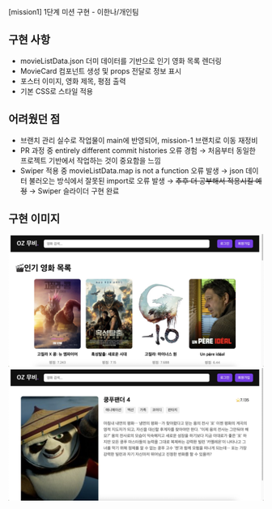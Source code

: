 [mission1] 1단계 미션 구현 - 이한나/개인팀

## 구현 사항

- movieListData.json 더미 데이터를 기반으로 인기 영화 목록 렌더링
- MovieCard 컴포넌트 생성 및 props 전달로 정보 표시
- 포스터 이미지, 영화 제목, 평점 출력
- 기본 CSS로 스타일 적용

## 어려웠던 점

- 브랜치 관리 실수로 작업물이 main에 반영되어, mission-1 브랜치로 이동 재정비
- PR 과정 중 entirely different commit histories 오류 경험
  → 처음부터 동일한 프로젝트 기반에서 작업하는 것이 중요함을 느낌
- Swiper 적용 중 movieListData.map is not a function 오류 발생 → json 데이터 불러오는 방식에서 잘못된 import로 오류 발생 → ~~추후 더 공부해서 적용시킬 예정~~ → Swiper 슬라이더 구현 완료

## 구현 이미지

<img src="https://raw.githubusercontent.com/hannalee7222/oz_react_mini_12/77b305e8e96f0dc4aff50a1aa1b8105587e0acd4/movie-info/public/images/MainPage.png" alt="main 페이지" width="600" />
<img src="https://raw.githubusercontent.com/hannalee7222/oz_react_mini_12/77b305e8e96f0dc4aff50a1aa1b8105587e0acd4/movie-info/public/images/DetailPage.png" alt="detail 페이지" width="600" />
